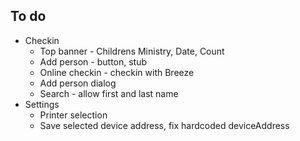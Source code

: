 ## To do

- Checkin
  - Top banner - Childrens Ministry, Date, Count
  - Add person - button, stub
  - Online checkin - checkin with Breeze
  - Add person dialog
  - Search - allow first and last name
- Settings
  - Printer selection
  - Save selected device address, fix hardcoded deviceAddress
